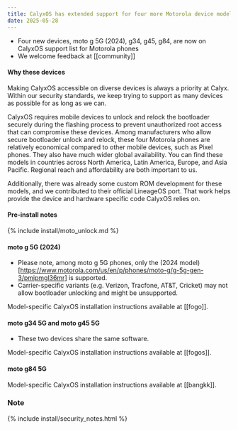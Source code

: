 ```yaml
---
title: CalyxOS has extended support for four more Motorola device models
date: 2025-05-28
---
```


* Four new devices, moto g 5G (2024), g34, g45, g84, are now on CalyxOS support list for Motorola phones
* We welcome feedback at [[community]]

#### Why these devices

Making CalyxOS accessible on diverse devices is always a priority at Calyx. Within our security standards, we keep trying to support as many devices as possible for as long as we can.

CalyxOS requires mobile devices to unlock and relock the bootloader securely during the flashing process to prevent unauthorized root access that can compromise these devices. Among manufacturers who allow secure bootloader unlock and relock, these four Motorola phones are relatively economical compared to other mobile devices, such as Pixel phones. They also have much wider global availability. You can find these models in countries across North America, Latin America, Europe, and Asia Pacific. Regional reach and affordability are both important to us.

Additionally, there was already some custom ROM development for these models, and we contributed to their official LineageOS port. That work helps provide the device and hardware specific code CalyxOS relies on.

#### Pre-install notes

{% include install/moto_unlock.md %}

#### moto g 5G (2024)

* Please note, among moto g 5G phones, only the (2024 model)[https://www.motorola.com/us/en/p/phones/moto-g/g-5g-gen-3/pmipmgl36mr] is supported.
* Carrier-specific variants (e.g. Verizon, Tracfone, AT&T, Cricket) may not allow bootloader unlocking and might be unsupported.

Model-specific CalyxOS installation instructions available at [[fogo]].

#### moto g34 5G and moto g45 5G

* These two devices share the same software.

Model-specific CalyxOS installation instructions available at [[fogos]].

#### moto g84 5G

Model-specific CalyxOS installation instructions available at [[bangkk]].

### Note

{% include install/security_notes.html %}
